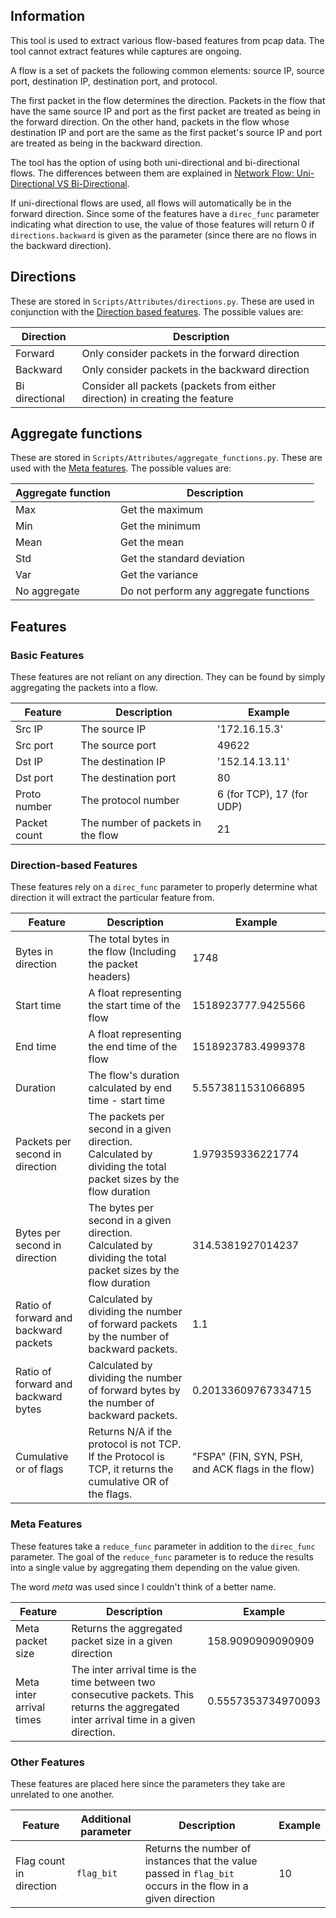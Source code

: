 ## Information
This tool is used to extract various flow-based features from pcap data. The tool cannot extract features while captures are ongoing.

A flow is a set of packets the following common elements: source IP, source port, destination IP, destination port, and protocol.

The first packet in the flow determines the direction. Packets in the flow that have the same source IP and port as the first packet are treated as being in the forward direction. On the other hand, packets in the flow whose destination IP and port are the same as the first packet's source IP and port are treated as being in the backward direction.

The tool has the option of using both uni-directional and bi-directional flows. The differences between them are explained in [Network Flow: Uni-Directional VS Bi-Directional](http://geek00l.blogspot.com/2008/01/network-flow-uni-directional-vs-bi.html).

If uni-directional flows are used, all flows will automatically be in the forward direction. Since some of the features have a `direc_func` parameter indicating what direction to use, the value of those features will return 0 if `directions.backward` is given as the parameter (since there are no flows in the backward direction).

## Directions
These are stored in `Scripts/Attributes/directions.py`. These are used in conjunction with the [Direction based features](###-Direction-based-Features). The possible values are:

Direction | Description
--- | ---
Forward        | Only consider packets in the forward direction
Backward       | Only consider packets in the backward direction
Bi directional | Consider all packets (packets from either direction) in creating the feature

## Aggregate functions
These are stored in  `Scripts/Attributes/aggregate_functions.py`. These are used with the [Meta features](###-Meta-Features). The possible values are:

Aggregate function | Description
--- | ---
Max  | Get the maximum
Min  | Get the minimum
Mean | Get the mean
Std  | Get the standard deviation
Var  | Get the variance
No aggregate  | Do not perform any aggregate functions


## Features
### Basic Features
These features are not reliant on any direction. They can be found by simply aggregating the packets into a flow.

Feature | Description | Example
--- | --- | ---
Src IP       | The source IP | '172.16.15.3'
Src port     | The source port | 49622
Dst IP       | The destination IP | '152.14.13.11'
Dst port     | The destination port | 80
Proto number | The protocol number  | 6 (for TCP), 17 (for UDP)
Packet count | The number of packets in the flow | 21

### Direction-based Features
These features rely on a `direc_func` parameter to properly determine what direction it will extract the particular feature from.

Feature | Description | Example
--- | --- | ---
Bytes in direction                      | The total bytes in the flow (Including the packet headers) | 1748
Start time                              | A float representing the start time of the flow | 1518923777.9425566
End time                                | A float representing the end time of the flow | 1518923783.4999378
Duration                                | The flow's duration calculated by end time - start time | 5.5573811531066895
Packets per second in direction         | The packets per second in a given direction. Calculated by dividing the total packet sizes by the flow duration | 1.979359336221774
Bytes per second in direction           | The bytes per second in a given direction. Calculated by dividing the total packet sizes by the flow duration | 314.5381927014237
Ratio of forward and backward packets   | Calculated by dividing the number of forward packets by the number of backward packets. | 1.1
Ratio of forward and backward bytes     | Calculated by dividing the number of forward bytes by the number of backward packets. | 0.20133609767334715
Cumulative or of flags                  | Returns N/A if the protocol is not TCP. If the Protocol is TCP, it returns the cumulative OR of the flags. | "FSPA" (FIN, SYN, PSH, and ACK flags in the flow)


### Meta Features
These features take a `reduce_func` parameter in addition to the `direc_func` parameter. The goal of the  `reduce_func` parameter is to reduce the results into a single value by aggregating them depending on the value given.

The word *meta* was used since I couldn't think of a better name.

Feature | Description | Example
--- | --- | ---
Meta packet size         | Returns the aggregated packet size in a given direction | 158.9090909090909
Meta inter arrival times | The inter arrival time is the time between two consecutive packets. This returns the aggregated inter arrival time in a given direction. | 0.5557353734970093

### Other Features
These features are placed here since the parameters they take are unrelated to one another.

Feature | Additional parameter | Description | Example
--- | --- | --- | ---
Flag count in direction | `flag_bit` | Returns the number of instances that the value passed in `flag_bit` occurs in the flow in a given direction | 10